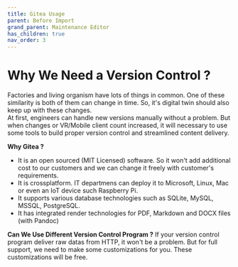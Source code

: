```yaml
---
title: Gitea Usage
parent: Before Import
grand_parent: Maintenance Editor
has_children: true
nav_order: 3
---
```


# **Why We Need a Version Control ?**
Factories and living organism have lots of things in common. One of these similarity is both of them can change in time. So, it's digital twin should also keep up with these changes.\
At first, engineers can handle new versions manually without a problem. But when changes or VR/Mobile client count increased, it will necessary to use some tools to build proper version control and streamlined content delivery.

**Why Gitea ?**
+ It is an open sourced (MIT Licensed) software. So it won't add additional cost to our customers and we can change it freely with customer's requirements.
+ It is crossplatform. IT departmens can deploy it to Microsoft, Linux, Mac or even an IoT device such Raspberry Pi.
+ It supports various database technologies such as SQLite, MySQL, MSSQL, PostgreSQL.
+ It has integrated render technologies for PDF, Markdown and DOCX files (with Pandoc)

**Can We Use Different Version Control Program ?**
If your version control program deliver raw datas from HTTP, it won't be a problem. But for full support, we need to make some customizations for you. These customizations will be free.
